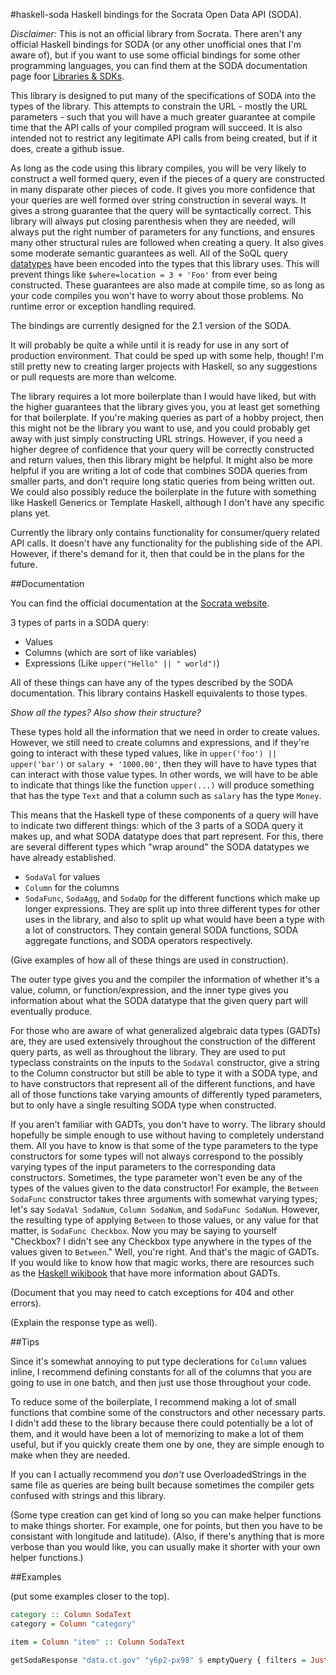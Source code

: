 #haskell-soda
Haskell bindings for the Socrata Open Data API (SODA).

*Disclaimer:* This is not an official library from Socrata. There aren't any official Haskell bindings for SODA (or any other unofficial ones that I'm aware of), but if you want to use some official bindings for some other programming languages, you can find them at the SODA documentation page foor [Libraries & SDKs](https://dev.socrata.com/libraries/).

This library is designed to put many of the specifications of SODA into the types of the library. This attempts to constrain the URL - mostly the URL parameters - such that you will have a much greater guarantee at compile time that the API calls of your compiled program will succeed. It is also intended not to restrict any legitimate API calls from being created, but if it does, create a github issue.

As long as the code using this library compiles, you will be very likely to construct a well formed query, even if the pieces of a query are constructed in many disparate other pieces of code. It gives you more confidence that your queries are well formed over string construction in several ways. It gives a strong guarantee that the query will be syntactically correct. This library will always put closing parenthesis when they are needed, will always put the right number of parameters for any functions, and ensures many other structural rules are followed when creating a query. It also gives some moderate semantic guarantees as well. All of the SoQL query [datatypes](https://dev.socrata.com/docs/datatypes/#,) have been encoded into the types that this library uses. This will prevent things like `$where=location = 3 + 'Foo'` from ever being constructed. These guarantees are also made at compile time, so as long as your code compiles you won't have to worry about those problems. No runtime error or exception handling required.

The bindings are currently designed for the 2.1 version of the SODA.

It will probably be quite a while until it is ready for use in any sort of production environment. That could be sped up with some help, though!  I'm still pretty new to creating larger projects with Haskell, so any suggestions or pull requests are more than welcome.

The library requires a lot more boilerplate than I would have liked, but with the higher guarantees that the library gives you, you at least get something for that boilerplate. If you're making queries as part of a hobby project, then this might not be the library you want to use, and you could probably get away with just simply constructing URL strings. However, if you need a higher degree of confidence that your query will be correctly constructed and return values, then this library might be helpful. It might also be more helpful if you are writing a lot of code that combines SODA queries from smaller parts, and don't require long static queries from being written out. We could also possibly reduce the boilerplate in the future with something like Haskell Generics or Template Haskell, although I don't have any specific plans yet.

Currently the library only contains functionality for consumer/query related API calls. It doesn't have any functionality for the publishing side of the API. However, if there's demand for it, then that could be in the plans for the future.

##Documentation

You can find the official documentation at the [Socrata website](https://dev.socrata.com/).

3 types of parts in a SODA query:

- Values
- Columns (which are sort of like variables)
- Expressions (Like `upper("Hello" || " world")`)

All of these things can have any of the types described by the SODA documentation. This library contains Haskell equivalents to those types.

*Show all the types? Also show their structure?*

These types hold all the information that we need in order to create values. However, we still need to create columns and expressions, and if they're going to interact with these typed values, like in `upper('foo') || upper('bar')` or `salary + '1000.00'`, then they will have to have types that can interact with those value types. In other words, we will have to be able to indicate that things like the function `upper(...)` will produce something that has the type `Text` and that a column such as `salary` has the type `Money`.

This means that the Haskell type of these components of a query will have to indicate two different things: which of the 3 parts of a SODA query it makes up, and what SODA datatype does that part represent. For this, there are several different types which "wrap around" the SODA datatypes we have already established.

- `SodaVal` for values
- `Column` for the columns
- `SodaFunc`, `SodaAgg`, and `SodaOp` for the different functions which make up longer expressions. They are split up into three different types for other uses in the library, and also to split up what would have been a type with a lot of constructors. They contain general SODA functions, SODA aggregate functions, and SODA operators respectively.

(Give examples of how all of these things are used in construction).

The outer type gives you and the compiler the information of whether it's a value, column, or function/expression, and the inner type gives you information about what the SODA datatype that the given query part will eventually produce.

For those who are aware of what generalized algebraic data types (GADTs) are, they are used extensively throughout the construction of the different query parts, as well as throughout the library. They are used to put typeclass constraints on the inputs to the `SodaVal` constructor, give a string to the Column constructor but still be able to type it with a SODA type, and to have constructors that represent all of the different functions, and have all of those functions take varying amounts of differently typed parameters, but to only have a single resulting SODA type when constructed.

If you aren't familiar with GADTs, you don't have to worry. The library should hopefully be simple enough to use without having to completely understand them. All you have to know is that some of the type parameters to the type constructors for some types will not always correspond to the possibly varying types of the input parameters to the corresponding data constructors. Sometimes, the type parameter won't even be any of the types of the values given to the data constructor! For example, the `Between` `SodaFunc` constructor takes three arguments with somewhat varying types; let's say `SodaVal SodaNum`, `Column SodaNum`, and `SodaFunc SodaNum`. However, the resulting type of applying `Between` to those values, or any value for that matter, is `SodaFunc Checkbox`. Now you may be saying to yourself "Checkbox? I didn't see any Checkbox type anywhere in the types of the values given to `Between`." Well, you're right. And that's the magic of GADTs. If you would like to know how that magic works, there are resources such as the [Haskell wikibook](https://en.wikibooks.org/wiki/Haskell/GADT) that have more information about GADTs.

(Document that you may need to catch exceptions for 404 and other errors).

(Explain the response type as well).

##Tips

Since it's somewhat annoying to put type declerations for `Column` values inline, I recommend defining constants for all of the columns that you are going to use in one batch, and then just use those throughout your code.

To reduce some of the boilerplate, I recommend making a lot of small functions that combine some of the constructors and other necessary parts. I didn't add these to the library because there could potentially be a lot of them, and it would have been a lot of memorizing to make a lot of them useful, but if you quickly create them one by one, they are simple enough to make when they are needed.

If you can I actually recommend you *don't* use OverloadedStrings in the same file as queries are being built because sometimes the compiler gets confused with strings and this library.

(Some type creation can get kind of long so you can make helper functions to make things shorter. For example, one for points, but then you have to be consistant with longitude and latitude). (Also, if there's anything that is more verbose than you would like, you can usually make it shorter with your own helper functions.)

##Examples

(put some examples closer to the top).

```haskell
category :: Column SodaText
category = Column "category"

item = Column "item" :: Column SodaText

getSodaResponse "data.ct.gov" "y6p2-px98" $ emptyQuery { filters = Just [ category $= SodaVal "Fruit", item $= SodaVal "Peaches"] }
```
